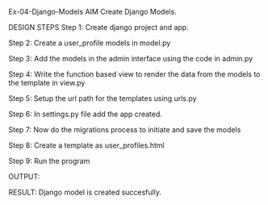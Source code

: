 Ex-04-Django-Models
AIM
Create Django Models.

DESIGN STEPS
Step 1:
Create django project and app.

Step 2:
Create a user_profile models in model.py

Step 3:
Add the models in the admin interface using the code in admin.py

Step 4:
Write the function based view to render the data from the models to the template in view.py

Step 5:
Setup the url path for the templates using urls.py

Step 6:
In settings.py file add the app created.

Step 7:
Now do the migrations process to initiate and save the models

Step 8:
Create a template as user_profiles.html

Step 9:
Run the program

OUTPUT:


RESULT:
Django model is created succesfully.
